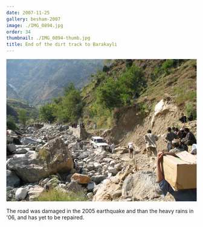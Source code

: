 ```yaml
---
date: 2007-11-25
gallery: besham-2007
image: ./IMG_0894.jpg
order: 34
thumbnail: ./IMG_0894-thumb.jpg
title: End of the dirt track to Barakayli
---
```


![End of the dirt track to Barakayli](./IMG_0894.jpg)

The road was damaged in the 2005 earthquake and than the heavy rains in '06, and has yet to be repaired.